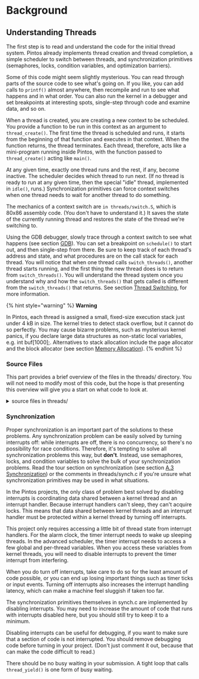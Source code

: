 # Background

## Understanding Threads

The first step is to read and understand the code for the initial thread system. Pintos already implements thread creation and thread completion, a simple scheduler to switch between threads, and synchronization primitives (semaphores, locks, condition variables, and optimization barriers).

Some of this code might seem slightly mysterious. You can read through parts of the source code to see what's going on. If you like, you can add calls to `printf()` almost anywhere, then recompile and run to see what happens and in what order. You can also run the kernel in a debugger and set breakpoints at interesting spots, single-step through code and examine data, and so on.

When a thread is created, you are creating a new context to be scheduled. You provide a function to be run in this context as an argument to `thread_create()`. The first time the thread is scheduled and runs, it starts from the beginning of that function and executes in that context. When the function returns, the thread terminates. Each thread, therefore, acts like a mini-program running inside Pintos, with the function passed to `thread_create()` acting like `main()`.

At any given time, exactly one thread runs and the rest, if any, become inactive. The scheduler decides which thread to run next. (If no thread is ready to run at any given time, then the special "idle" thread, implemented in `idle()`, runs.) Synchronization primitives can force context switches when one thread needs to wait for another thread to do something.

The mechanics of a context switch are `in threads/switch.S`, which is 80x86 assembly code. (You don't have to understand it.) It saves the state of the currently running thread and restores the state of the thread we're switching to.

Using the GDB debugger, slowly trace through a context switch to see what happens (see section [GDB](../../getting-started/debug-and-test/debugging.md#gdb)). You can set a breakpoint on `schedule()` to start out, and then single-step from there. Be sure to keep track of each thread's address and state, and what procedures are on the call stack for each thread. You will notice that when one thread calls `switch_threads()`, another thread starts running, and the first thing the new thread does is to return from `switch_threads()`. You will understand the thread system once you understand why and how the `switch_threads()` that gets called is different from the `switch_threads()` that returns. See section [Thread Switching](../../appendix/reference-guide/threads.md#thread-switching), for more information.

{% hint style="warning" %}
**Warning**

In Pintos, each thread is assigned a small, fixed-size execution stack just under 4 kB in size. The kernel tries to detect stack overflow, but it cannot do so perfectly. You may cause bizarre problems, such as mysterious kernel panics, if you declare large data structures as non-static local variables, e.g. int buf\[1000];. Alternatives to stack allocation include the page allocator and the block allocator (see section [Memory Allocation](../../appendix/reference-guide/memory-allocation.md)).
{% endhint %}

### Source Files

This part provides a brief overview of the files in the threads/ directory. You will not need to modify most of this code, but the hope is that presenting this overview will give you a start on what code to look at.

<details>

<summary>source files in threads/</summary>

loader.Sloader.hThe kernel loader. Assembles to 512 bytes of code and data that the PC BIOS loads into memory and which in turn finds the kernel on disk, loads it into memory, and jumps to `start()` in start.S. See section [A.1.1 The Loader](https://www.cs.jhu.edu/\~huang/cs318/fall21/project/pintos\_7.html#SEC103), for details. You should not need to look at this code or modify it.start.SDoes basic setup needed for memory protection and 32-bit operation on 80x86 CPUs. Unlike the loader, this code is actually part of the kernel. See section [A.1.2 Low-Level Kernel Initialization](https://www.cs.jhu.edu/\~huang/cs318/fall21/project/pintos\_7.html#SEC104), for details.kernel.lds.SThe linker script used to link the kernel. Sets the load address of the kernel and arranges for start.S to be near the beginning of the kernel image. See section [A.1.1 The Loader](https://www.cs.jhu.edu/\~huang/cs318/fall21/project/pintos\_7.html#SEC103), for details. Again, you should not need to look at this code or modify it, but it's here in case you're curious.init.cinit.hKernel initialization, including `main()`, the kernel's "main program." You should look over `main()` at least to see what gets initialized. You might want to add your own initialization code here. See section [A.1.3 High-Level Kernel Initialization](https://www.cs.jhu.edu/\~huang/cs318/fall21/project/pintos\_7.html#SEC105), for details.thread.cthread.hBasic thread support. Much of your work will take place in these files. thread.h defines `struct thread`, which you are likely to modify in all four projects. See [A.2.1 `struct thread`](https://www.cs.jhu.edu/\~huang/cs318/fall21/project/pintos\_7.html#SEC108) and [A.2 Threads](https://www.cs.jhu.edu/\~huang/cs318/fall21/project/pintos\_7.html#SEC107) for more information.switch.Sswitch.hAssembly language routine for switching threads. Already discussed above. See section [A.2.2 Thread Functions](https://www.cs.jhu.edu/\~huang/cs318/fall21/project/pintos\_7.html#SEC109), for more information.palloc.cpalloc.hPage allocator, which hands out system memory in multiples of 4 kB pages. See section [A.5.1 Page Allocator](https://www.cs.jhu.edu/\~huang/cs318/fall21/project/pintos\_7.html#SEC123), for more information.malloc.cmalloc.hA simple implementation of `malloc()` and `free()` for the kernel. See section [A.5.2 Block Allocator](https://www.cs.jhu.edu/\~huang/cs318/fall21/project/pintos\_7.html#SEC124), for more information.interrupt.cinterrupt.hBasic interrupt handling and functions for turning interrupts on and off. See section [A.4 Interrupt Handling](https://www.cs.jhu.edu/\~huang/cs318/fall21/project/pintos\_7.html#SEC118), for more information.intr-stubs.Sintr-stubs.hAssembly code for low-level interrupt handling. See section [A.4.1 Interrupt Infrastructure](https://www.cs.jhu.edu/\~huang/cs318/fall21/project/pintos\_7.html#SEC119), for more information.synch.csynch.hBasic synchronization primitives: semaphores, locks, condition variables, and optimization barriers. You will need to use these for synchronization in all four projects. See section [A.3 Synchronization](https://www.cs.jhu.edu/\~huang/cs318/fall21/project/pintos\_7.html#SEC111), for more information.io.hFunctions for I/O port access. This is mostly used by source code in the devices directory that you won't have to touch.vaddr.hpte.hFunctions and macros for working with virtual addresses and page table entries. These will be more important to you in project 3. For now, you can ignore them.flags.hMacros that define a few bits in the 80x86 "flags" register. Probably of no interest. See \[ [IA32-v1](https://www.cs.jhu.edu/\~huang/cs318/fall21/project/pintos\_14.html#IA32-v1)], section 3.4.3, "EFLAGS Register," for more information.

***

**3.1.2.1 devices code**

The basic threaded kernel also includes these files in the devices directory:

timer.ctimer.hSystem timer that ticks, by default, 100 times per second. You will modify this code in this project.vga.cvga.hVGA display driver. Responsible for writing text to the screen. You should have no need to look at this code. `printf()` calls into the VGA display driver for you, so there's little reason to call this code yourself.serial.cserial.hSerial port driver. Again, `printf()` calls this code for you, so you don't need to do so yourself. It handles serial input by passing it to the input layer (see below).block.cblock.hAn abstraction layer for _block devices_, that is, random-access, disk-like devices that are organized as arrays of fixed-size blocks. Out of the box, Pintos supports two types of block devices: IDE disks and partitions. Block devices, regardless of type, won't actually be used until project 2.ide.cide.hSupports reading and writing sectors on up to 4 IDE disks.partition.cpartition.hUnderstands the structure of partitions on disks, allowing a single disk to be carved up into multiple regions (partitions) for independent use.kbd.ckbd.hKeyboard driver. Handles keystrokes passing them to the input layer (see below).input.cinput.hInput layer. Queues input characters passed along by the keyboard or serial drivers.intq.cintq.hInterrupt queue, for managing a circular queue that both kernel threads and interrupt handlers want to access. Used by the keyboard and serial drivers.rtc.crtc.hReal-time clock driver, to enable the kernel to determine the current date and time. By default, this is only used by thread/init.c to choose an initial seed for the random number generator.speaker.cspeaker.hDriver that can produce tones on the PC speaker.pit.cpit.hCode to configure the 8254 Programmable Interrupt Timer. This code is used by both devices/timer.c and devices/speaker.c because each device uses one of the PIT's output channel.

***

**3.1.2.2 lib files**

Finally, lib and lib/kernel contain useful library routines. (lib/user will be used by user programs, starting in project 2, but it is not part of the kernel.) Here's a few more details:

ctype.hinttypes.hlimits.hstdarg.hstdbool.hstddef.hstdint.hstdio.cstdio.hstdlib.cstdlib.hstring.cstring.hA subset of the standard C library. See section [C.2 C99](https://www.cs.jhu.edu/\~huang/cs318/fall21/project/pintos\_9.html#SEC151), for information on a few recently introduced pieces of the C library that you might not have encountered before. See section [C.3 Unsafe String Functions](https://www.cs.jhu.edu/\~huang/cs318/fall21/project/pintos\_9.html#SEC152), for information on what's been intentionally left out for safety.debug.cdebug.hFunctions and macros to aid debugging. See section [E. Debugging Tools](https://www.cs.jhu.edu/\~huang/cs318/fall21/project/pintos\_11.html#SEC156), for more information.random.crandom.hPseudo-random number generator. The actual sequence of random values will not vary from one Pintos run to another, unless you do one of three things: specify a new random seed value on the -rs kernel command-line option on each run, or use a simulator other than Bochs, or specify the -r option to `pintos`.round.hMacros for rounding.syscall-nr.hSystem call numbers. Not used until project 2.kernel/list.ckernel/list.hDoubly linked list implementation. Used all over the Pintos code, and you'll probably want to use it a few places yourself in project 1.kernel/bitmap.ckernel/bitmap.hBitmap implementation. You can use this in your code if you like, but you probably won't have any need for it in project 1.kernel/hash.ckernel/hash.hHash table implementation. Likely to come in handy for project 3.kernel/console.ckernel/console.hkernel/stdio.hImplements `printf()` and a few other functions.

</details>

### Synchronization

Proper synchronization is an important part of the solutions to these problems. Any synchronization problem can be easily solved by turning interrupts off: while interrupts are off, there is no concurrency, so there's no possibility for race conditions. Therefore, it's tempting to solve all synchronization problems this way, but **don't**. Instead, use semaphores, locks, and condition variables to solve the bulk of your synchronization problems. Read the tour section on synchronization (see section [A.3 Synchronization](https://www.cs.jhu.edu/\~huang/cs318/fall21/project/pintos\_7.html#SEC111)) or the comments in threads/synch.c if you're unsure what synchronization primitives may be used in what situations.

In the Pintos projects, the only class of problem best solved by disabling interrupts is coordinating data shared between a kernel thread and an interrupt handler. Because interrupt handlers can't sleep, they can't acquire locks. This means that data shared between kernel threads and an interrupt handler must be protected within a kernel thread by turning off interrupts.

This project only requires accessing a little bit of thread state from interrupt handlers. For the alarm clock, the timer interrupt needs to wake up sleeping threads. In the advanced scheduler, the timer interrupt needs to access a few global and per-thread variables. When you access these variables from kernel threads, you will need to disable interrupts to prevent the timer interrupt from interfering.

When you do turn off interrupts, take care to do so for the least amount of code possible, or you can end up losing important things such as timer ticks or input events. Turning off interrupts also increases the interrupt handling latency, which can make a machine feel sluggish if taken too far.

The synchronization primitives themselves in synch.c are implemented by disabling interrupts. You may need to increase the amount of code that runs with interrupts disabled here, but you should still try to keep it to a minimum.

Disabling interrupts can be useful for debugging, if you want to make sure that a section of code is not interrupted. You should remove debugging code before turning in your project. (Don't just comment it out, because that can make the code difficult to read.)

There should be no busy waiting in your submission. A tight loop that calls `thread_yield()` is one form of busy waiting.

###
